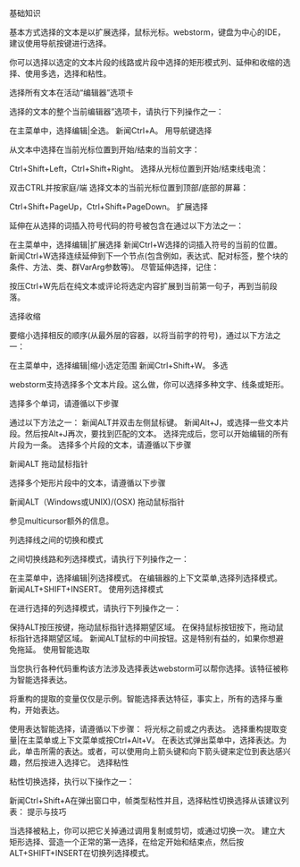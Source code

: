 基础知识

基本方式选择的文本是以扩展选择，鼠标光标。webstorm，键盘为中心的IDE，建议使用导航按键进行选择。

你可以选择以选定的文本片段的线路或片段中选择的矩形模式列、延伸和收缩的选择、使用多选，选择和粘性。

选择所有文本在活动“编辑器”选项卡

选择的文本的整个当前编辑器”选项卡，请执行下列操作之一：

在主菜单中，选择编辑|全选。
新闻Ctrl+A。
用导航键选择

从文本中选择在当前光标位置到开始/结束的当前文字：

Ctrl+Shift+Left，Ctrl+Shift+Right。
选择从光标位置到开始/结束线电流：

双击CTRL并按家庭/端
选择文本的当前光标位置到顶部/底部的屏幕：

Ctrl+Shift+PageUp，Ctrl+Shift+PageDown。
扩展选择

延伸在从选择的词插入符号代码的符号被包含在通过以下方法之一：

在主菜单中，选择编辑|扩展选择
新闻Ctrl+W选择的词插入符号的当前的位置。
新闻Ctrl+W选择连续延伸到下一个节点(包含例如，表达式、配对标签，整个块的条件、方法、类、群VarArg参数等)。
尽管延伸选择，记住：

按压Ctrl+W先后在纯文本或评论将选定内容扩展到当前第一句子，再到当前段落。


选择收缩

要缩小选择相反的顺序(从最外层的容器，以将当前字的符号)，通过以下方法之一：

在主菜单中，选择编辑|缩小选定范围
新闻Ctrl+Shift+W。
多选

webstorm支持选择多个文本片段。这么做，你可以选择多种文字、线条或矩形。

选择多个单词，请遵循以下步骤

通过以下方法之一：
新闻ALT并双击左侧鼠标键。
新闻Alt+J，或选择一些文本片段。然后按Alt+J再次，要找到匹配的文本。
选择完成后，您可以开始编辑的所有片段为一条。
选择多个片段的文本，请遵循以下步骤

新闻ALT
拖动鼠标指针

选择多个矩形片段中的文本，请遵循以下步骤

新闻ALT（Windows或UNIX)/(OSX)
拖动鼠标指针








参见multicursor额外的信息。

列选择线之间的切换和模式

之间切换线路和列选择模式，请执行下列操作之一：

在主菜单中，选择编辑|列选择模式。
在编辑器的上下文菜单,选择列选择模式。
新闻ALT+SHIFT+INSERT。
使用列选择模式

在进行选择的列选择模式，请执行下列操作之一：

保持ALT按压按键，拖动鼠标指针选择期望区域。
在保持鼠标按钮按下，拖动鼠标指针选择期望区域。
新闻ALT鼠标的中间按钮。这是特别有益的，如果你想避免拖延。
使用智能选取

当您执行各种代码重构该方法涉及选择表达webstorm可以帮你选择。该特征被称为智能选择表达。

将重构的提取的变量仅仅是示例。智能选择表达特征，事实上，所有的选择与重构，开始表达。

使用表达智能选择，请遵循以下步骤：
将光标之前或之内表达。
选择重构提取变量|在主菜单或上下文菜单或按Ctrl+Alt+V。
在表达式弹出菜单中，选择表达。为此，单击所需的表达。或者，可以使用向上箭头键和向下箭头键来定位到表达感兴趣，然后按进入选择它。
选择粘性

粘性切换选择，执行以下操作之一：

新闻Ctrl+Shift+A在弹出窗口中，帧类型粘性并且，选择粘性切换选择从该建议列表：
提示与技巧

当选择被粘上，你可以把它关掉通过调用复制或剪切，或通过切换一次。
建立大矩形选择、营造一个正常的第一选择，在给定开始和结束点，然后按ALT+SHIFT+INSERT在切换列选择模式。